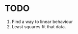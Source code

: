 # TODO 

<ol>
	<li> Find a way to linear behaviour </li>
	<li> Least squares fit that data. </li>

</ol>
